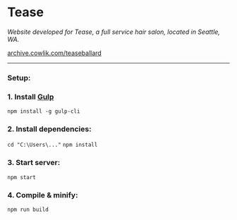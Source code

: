 # Tease

_Website developed for Tease, a full service hair salon, located in Seattle, WA._

[archive.cowlik.com/teaseballard](http://www.archive.cowlik.com/teaseballard)

***
### Setup:

### 1. Install [Gulp](https://gulpjs.com/)

`npm install -g gulp-cli`

### 2. Install dependencies:

`cd "C:\Users\..."`
`npm install`

### 3. Start server:

`npm start`

### 4. Compile & minify:

`npm run build`
